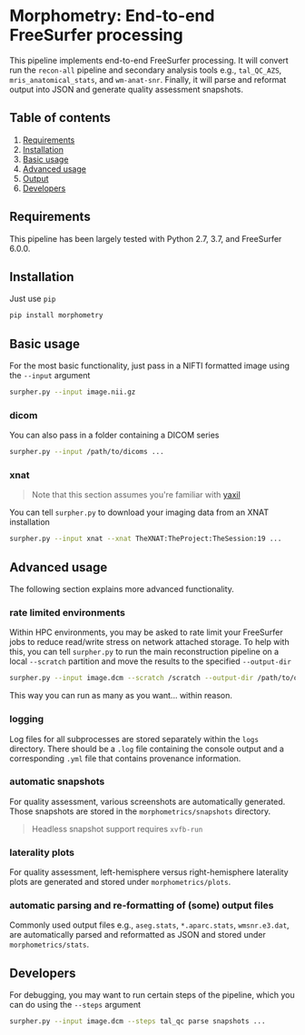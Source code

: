 Morphometry: End-to-end FreeSurfer processing
=============================================
This pipeline implements end-to-end FreeSurfer processing. It will convert 
run the `recon-all` pipeline and secondary analysis tools e.g., `tal_QC_AZS`, 
`mris_anatomical_stats`, and `wm-anat-snr`. Finally, it will parse and reformat 
output into JSON and generate quality assessment snapshots.

## Table of contents
1. [Requirements](#requirements)
2. [Installation](#installation)
3. [Basic usage](#basic-usage)
4. [Advanced usage](#advanced-usage)
5. [Output](#output)
6. [Developers](#developers)

## Requirements
This pipeline has been largely tested with Python 2.7, 3.7, and FreeSurfer 
6.0.0.

## Installation
Just use `pip`

```bash
pip install morphometry
```

## Basic usage
For the most basic functionality, just pass in a NIFTI formatted image using 
the `--input` argument

```bash
surpher.py --input image.nii.gz
```

### dicom
You can also pass in a folder containing a DICOM series

```bash
surpher.py --input /path/to/dicoms ...
```

### xnat
> Note that this section assumes you're familiar with [yaxil](https://github.com/harvard-nrg/yaxil)

You can tell `surpher.py` to download your imaging data from an XNAT 
installation

```bash
surpher.py --input xnat --xnat TheXNAT:TheProject:TheSession:19 ...
```

## Advanced usage
The following section explains more advanced functionality.

### rate limited environments
Within HPC environments, you may be asked to rate limit your FreeSurfer jobs to 
reduce read/write stress on network attached storage. To help with this, you can 
tell `surpher.py` to run the main reconstruction pipeline on a local `--scratch`
partition and move the results to the specified `--output-dir`

```bash
surpher.py --input image.dcm --scratch /scratch --output-dir /path/to/output ...
```

This way you can run as many as you want... within reason.

### logging
Log files for all subprocesses are stored separately within the `logs` 
directory. There should be a `.log` file containing the console output 
and a corresponding `.yml` file that contains provenance information.

### automatic snapshots
For quality assessment, various screenshots are automatically generated. Those 
snapshots are stored in the `morphometrics/snapshots` directory.

> Headless snapshot support requires `xvfb-run`

### laterality plots
For quality assessment, left-hemisphere versus right-hemisphere laterality plots are 
generated and stored under `morphometrics/plots`.

### automatic parsing and re-formatting of (some) output files
Commonly used output files e.g., `aseg.stats`, `*.aparc.stats`, `wmsnr.e3.dat`, are 
automatically parsed and reformatted as JSON and stored under `morphometrics/stats`.

## Developers
For debugging, you may want to run certain steps of the pipeline, which you can 
do using the `--steps` argument

```bash
surpher.py --input image.dcm --steps tal_qc parse snapshots ...
```
